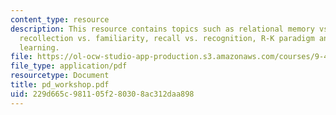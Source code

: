 ```yaml
---
content_type: resource
description: This resource contains topics such as relational memory vs. item memory,
  recollection vs. familiarity, recall vs. recognition, R-K paradigm and associative
  learning.
file: https://ol-ocw-studio-app-production.s3.amazonaws.com/courses/9-458-parkinsons-disease-workshop-summer-2006/229d665c981105f280308ac312daa898_pd_workshop.pdf
file_type: application/pdf
resourcetype: Document
title: pd_workshop.pdf
uid: 229d665c-9811-05f2-8030-8ac312daa898
---
```

